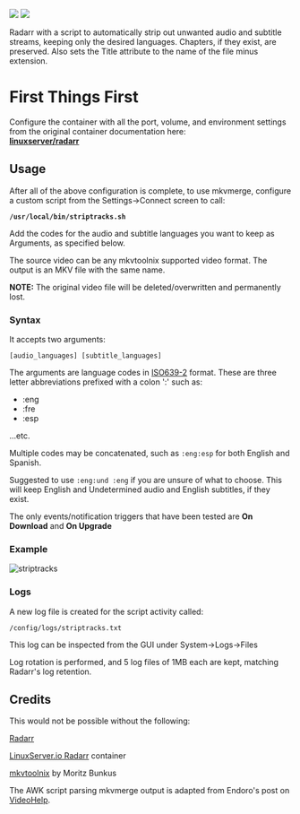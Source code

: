 [![](https://images.microbadger.com/badges/image/thecaptain989/radarr.svg)](https://microbadger.com/images/thecaptain989/radarr "Get your own image badge on microbadger.com")
[![](https://images.microbadger.com/badges/version/thecaptain989/radarr.svg)](https://microbadger.com/images/thecaptain989/radarr "Get your own version badge on microbadger.com")

Radarr with a script to automatically strip out unwanted audio and subtitle streams, keeping only the desired languages. Chapters, if they exist, are preserved. Also sets the Title attribute to the name of the file minus extension.

# First Things First

Configure the container with all the port, volume, and environment settings from the original container documentation here:  
**[linuxserver/radarr](https://hub.docker.com/r/linuxserver/radarr)**

## Usage

After all of the above configuration is complete, to use mkvmerge, configure a custom script from the Settings->Connect screen to call:

**`/usr/local/bin/striptracks.sh`**

Add the codes for the audio and subtitle languages you want to keep as Arguments, as specified below.

The source video can be any mkvtoolnix supported video format. The output is an MKV file with the same name.

**NOTE:** The original video file will be deleted/overwritten and permanently lost.

### Syntax

It accepts two arguments:

`[audio_languages] [subtitle_languages]`

The arguments are language codes in [ISO639-2](https://en.wikipedia.org/wiki/List_of_ISO_639-2_codes) format. These are three letter abbreviations prefixed with a colon ':' such as:

* :eng
* :fre
* :esp

...etc.  

Multiple codes may be concatenated, such as `:eng:esp` for both English and Spanish.  

Suggested to use `:eng:und :eng` if you are unsure of what to choose. This will keep English and Undetermined audio and English subtitles, if they exist.

The only events/notification triggers that have been tested are **On Download** and **On Upgrade**

### Example
![striptracks](https://raw.githubusercontent.com/TheCaptain989/striptracks/master/images/striptracks.png)

### Logs
A new log file is created for the script activity called:

`/config/logs/striptracks.txt`

This log can be inspected from the GUI under System->Logs->Files

Log rotation is performed, and 5 log files of 1MB each are kept, matching Radarr's log retention.

## Credits

This would not be possible without the following:

[Radarr](http://radarr.video/)

[LinuxServer.io Radarr](https://hub.docker.com/r/linuxserver/radarr) container

[mkvtoolnix](https://mkvtoolnix.download/) by Moritz Bunkus

The AWK script parsing mkvmerge output is adapted from Endoro's post on [VideoHelp](https://forum.videohelp.com/threads/343271-BULK-remove-non-English-tracks-from-MKV-container#post2292889).
